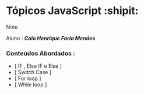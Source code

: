 
# **Tópicos JavaScript :shipit:**

> [!NOTE]
> Aluno : ***Caio Henrique Faria Mendes***

### **Conteúdos Abordados** :

- [ IF , Else IF e Else ]
- [ Switch Case ]
- [ For loop ]
- [ While loop ]

